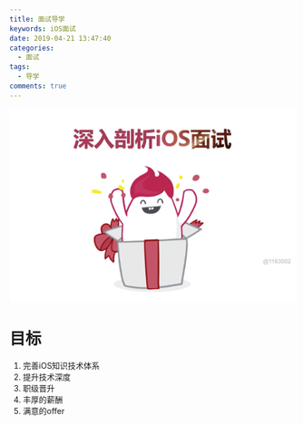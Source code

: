 ```yaml
---
title: 面试导学
keywords: iOS面试
date: 2019-04-21 13:47:40
categories: 
  - 面试
tags:
  - 导学
comments: true
---
```


![导学](https://raw.githubusercontent.com/HaviLee/Blog-Images/master/Tech/daoxue.png)

# 目标

1. 完善iOS知识技术体系
2. 提升技术深度
3. 职级晋升
4. 丰厚的薪酬
5. 满意的offer

<!--more-->







